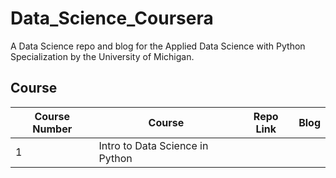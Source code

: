 # Data_Science_Coursera
A Data Science repo and blog for the Applied Data Science with Python Specialization by the University of Michigan.

## Course
Course Number | Course | Repo Link | Blog
--- | --- | --- | --- 
1 | Intro to Data Science in Python | 
